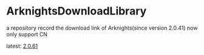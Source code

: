 # ArknightsDownloadLibrary
a repository record the download link of Arknights(since version 2.0.41) now only support CN

latest: [2.0.61](./CN/2.0.61.md)
